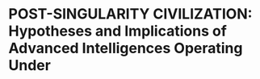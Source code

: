 # POST-SINGULARITY CIVILIZATION: Hypotheses and Implications of Advanced Intelligences Operating Under

